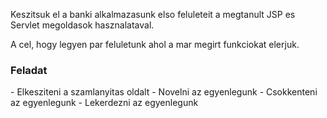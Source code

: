 Keszitsuk el a banki alkalmazasunk elso feluleteit a megtanult JSP es Servlet megoldasok hasznalataval.

A cel, hogy legyen par feluletunk ahol a mar megirt funkciokat elerjuk.

<h3>Feladat</h3>
- Elkesziteni a szamlanyitas oldalt
- Novelni az egyenlegunk
- Csokkenteni az egyenlegunk
- Lekerdezni az egyenlegunk

